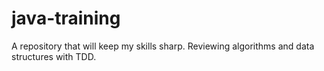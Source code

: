 # java-training
A repository that will keep my skills sharp. Reviewing algorithms and data structures with TDD. 

